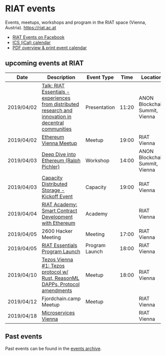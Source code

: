 [RIAT Events on Facebook]: https://www.facebook.com/pg/riat.ac.at/events/ "RIAT Events on Facebook"
[ICS (iCal) calendar]: https://calendar.google.com/calendar/ical/riat.at_nst52qhk2fca3u8dvhce8pepbg%40group.calendar.google.com/public/basic.ics "online subscription to events in the RIAT space: crypto, blockchain, DLT"
[RIAT website]: https://riat.ac.at
[RIAT activities archive]: https://riat.at/activities
[Eventbrite page]: https://www.eventbrite.com/o/riat-academy-10768509578 "RIAT academy eventbrite page"
[PDF overview & print event calendar]: https://github.com/parasew/riat-events/raw/master/assets/RIAT_program_PDF_calendar_2019.pdf
[events archive]: https://github.com/parasew/riat-events/tree/master/archive

# RIAT events
Events, meetups, workshops and program in the RIAT space (Vienna, Austria). https://riat.ac.at

* [RIAT Events on Facebook]
* [ICS (iCal) calendar]
* [PDF overview & print event calendar]

## upcoming events at RIAT

| Date       | Description                                                                                                                                             | Event Type     | Time  | Location                       |     |     |
| ---------- | ------------------------------------------------------------------------------------------------------------------------------------------------------- | -------------- | ----- | ------------------------------ | --- | --- |
| 2019/04/02 | [Talk: RIAT Essentials - experiences from distributed research and innovation in decentral communities](https://www.blockchainsummitaustria.com/agenda) | Presentation   | 11:20 | ANON Blockchain Summit, Vienna |     |     |
| 2019/04/02 | [Ethereum Vienna Meetup](https://www.meetup.com/Ethereum-Vienna/)                                                                                       | Meetup         | 19:00 | RIAT Vienna                    |     |     |
| 2019/04/03 | [Deep Dive into Ethereum (Ralph Pichler)](https://www.blockchainsummitaustria.com/events/deep-dive-into-ethereum)                                       | Workshop       | 14:00 | ANON Blockchain Summit, Vienna |     |     |
| 2019/04/03 | [Capacity Distributed Storage - Kickoff Event](https://www.meetup.com/de-DE/Capacity-Network/events/259902642/)                                         | Capacity       | 19:00 | RIAT Vienna                    |     |     |
| 2019/04/04 | [RIAT Academy: Smart Contract Development with Ethereum](https://www.facebook.com/events/1983523535284837/)                                             | Academy        |       | RIAT Vienna                    |     |     |
| 2019/04/05 | 2600 Hacker Meeting                                                                                                                                     | Meeting        | 17:00 | RIAT Vienna                    |     |     |
| 2019/04/05 | [RIAT Essentials Program Launch](https://www.eventbrite.com/e/riat-essentials-program-launch-event-tickets-59535938595)                                 | Program Launch | 18:00 | RIAT Vienna                    |     |     |
| 2019/04/10 | [Tezos Vienna #1: Tezos protocol w/ Rust, ReasonML DAPPs, Protocol amendments](https://www.meetup.com/de-DE/Tezos-Vienna/events/259790083/)             | Meetup         | 18:00 | RIAT Vienna                    |     |     |
| 2019/04/12 | Fjordchain.camp Meetup                                                                                                                                  | Meetup         |       | RIAT Vienna                    |     |     |
| 2019/04/18 | [Microservices Vienna](https://www.meetup.com/microservices-vienna/)                                                                                    |                |       | RIAT Vienna                    |     |     |



## Past events

Past events can be found in the [events archive].
